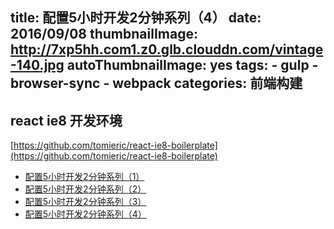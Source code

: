 title: 配置5小时开发2分钟系列（4）
date: 2016/09/08
thumbnailImage: http://7xp5hh.com1.z0.glb.clouddn.com/vintage-140.jpg
autoThumbnailImage: yes
tags:
    - gulp
    - browser-sync
    - webpack
categories: 前端构建
---

## react ie8 开发环境

[https://github.com/tomieric/react-ie8-boilerplate](https://github.com/tomieric/react-ie8-boilerplate)

<!-- more -->



* [配置5小时开发2分钟系列（1）](/2016/09/01/startkit-1/)
* [配置5小时开发2分钟系列（2）](/2016/09/03/startkit-2/)
* [配置5小时开发2分钟系列（3）](/2016/09/05/startkit-3/)
* [配置5小时开发2分钟系列（4）](/2016/09/08/startkit-4/)